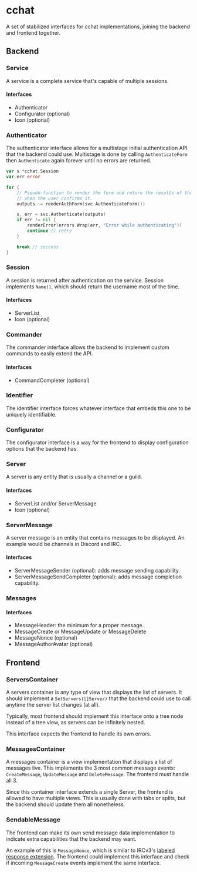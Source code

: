 # cchat

A set of stabilized interfaces for cchat implementations, joining the backend
and frontend together.

## Backend

### Service

A service is a complete service that's capable of multiple sessions.

#### Interfaces

-   Authenticator
-   Configurator (optional)
-   Icon (optional)

### Authenticator

The authenticator interface allows for a multistage initial authentication API
that the backend could use. Multistage is done by calling `AuthenticateForm`
then `Authenticate` again forever until no errors are returned.

```go
var s *cchat.Session
var err error

for {
	// Pseudo-function to render the form and return the results of those forms
	// when the user confirms it.
	outputs := renderAuthForm(svc.AuthenticateForm())

	s, err = svc.Authenticate(outputs)
	if err != nil {
		renderError(errors.Wrap(err, "Error while authenticating"))
		continue // retry
	}

	break // success
}
```

### Session

A session is returned after authentication on the service. Session implements
`Name()`, which should return the username most of the time.

#### Interfaces

-   ServerList
-   Icon (optional)

### Commander

The commander interface allows the backend to implement custom commands to
easily extend the API.

#### Interfaces

-   CommandCompleter (optional)

### Identifier

The identifier interface forces whatever interface that embeds this one to be
uniquely identifiable.

### Configurator

The configurator interface is a way for the frontend to display configuration
options that the backend has.

### Server

A server is any entity that is usually a channel or a guild.

#### Interfaces

-   ServerList and/or ServerMessage
-   Icon (optional)

### ServerMessage

A server message is an entity that contains messages to be displayed. An example
would be channels in Discord and IRC.

#### Interfaces

-   ServerMessageSender (optional): adds message sending capability.
-   ServerMessageSendCompleter (optional): adds message completion capability.

### Messages

#### Interfaces

-   MessageHeader: the minimum for a proper message.
-   MessageCreate or MessageUpdate or MessageDelete
-   MessageNonce (optional)
-   MessageAuthorAvatar (optional)

## Frontend

### ServersContainer

A servers container is any type of view that displays the list of servers. It
should implement a `SetServers([]Server)` that the backend could use to call
anytime the server list changes (at all).

Typically, most frontend should implement this interface onto a tree node
instead of a tree view, as servers can be infinitely nested.

This interface expects the frontend to handle its own errors.

### MessagesContainer

A messages container is a view implementation that displays a list of messages
live. This implements the 3 most common message events: `CreateMessage`,
`UpdateMessage` and `DeleteMessage`. The frontend must handle all 3.

Since this container interface extends a single Server, the frontend is allowed
to have multiple views. This is usually done with tabs or splits, but the
backend should update them all nonetheless.

### SendableMessage

The frontend can make its own send message data implementation to indicate extra
capabilities that the backend may want.

An example of this is `MessageNonce`, which is similar to IRCv3's [labeled
response extension](https://ircv3.net/specs/extensions/labeled-response).
The frontend could implement this interface and check if incoming
`MessageCreate` events implement the same interface.
